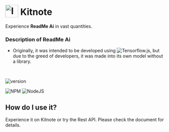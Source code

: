 # <img style="width: 40px; transform: translateY(7.5px);" src="https://i.ibb.co/sCPPMjP/logo.png" alt="logo"> Kitnote
Experience **ReadMe Ai** in vast quantities.

### Description of ReadMe Ai
- Originally, it was intended to be developed using ![Tensorflow.js](https://github.com/tensorflow/tfjs), but due to the greed of developers, it was made into its own model without a library.

<br>

![version](https://img.shields.io/badge/version-1.0.0-blue)

![NPM](https://img.shields.io/badge/NPM-%23CB3837.svg?style=for-the-badge&logo=npm&logoColor=white)
![NodeJS](https://img.shields.io/badge/node.js-6DA55F?style=for-the-badge&logo=node.js&logoColor=white)

## How do I use it?
Experience it on Kitnote or try the Rest API.
Please check the document for details.
